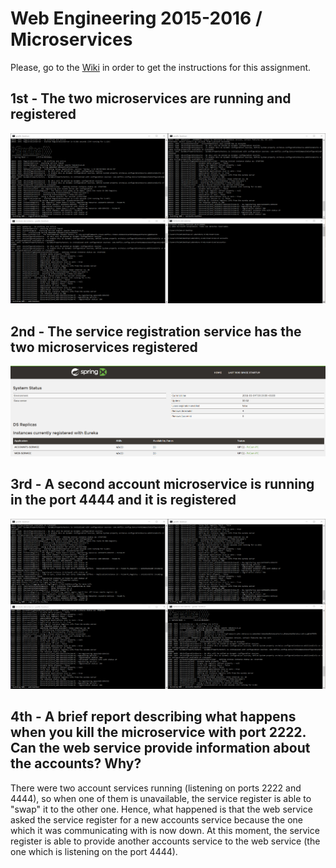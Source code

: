 # Web Engineering 2015-2016 / Microservices
Please, go to the [Wiki](https://github.com/UNIZAR-30246-WebEngineering/Laboratory-6-microservices/wiki) in order to get the instructions for this assignment.

## 1st - The two microservices are running and registered
![first](screenshots/first.png "The two services are running and registered")

## 2nd - The service registration service has the two microservices registered
![second](screenshots/second.png "The service registration service has the two microservices registered")

## 3rd - A second account microservice is running in the port 4444 and it is registered
![third](screenshots/third.png "A second account microservice is running in the port 4444 and it is registered")

## 4th - A brief report describing what happens when you kill the microservice with port 2222. Can the web service provide information about the accounts? Why?
There were two account services running (listening on ports 2222 and 4444), so when one of them is unavailable, the service register is able to "swap" it to the other one. Hence, what happened is that the web service asked the service register for a new accounts service because the one which it was communicating with is now down. At this moment, the service register is able to provide another accounts service to the web service (the one which is listening on the port 4444).
